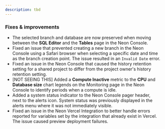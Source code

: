```yaml
---
description: tbd
---
```


### Fixes & improvements

- The selected branch and database are now preserved when moving between the **SQL Editor** and the **Tables** page in the Neon Console.
- Fixed an issue that prevented creating a new branch in the Neon Console using a Safari browser when selecting a specific date and time as the branch creation point. The issue resulted in an `Invalid Date` error.
- Fixed an issue in the Neon Console that caused the history retention setting for a shared project to differ from the project owner's history retention setting.
- [NOT SEEING THIS] Added a **Compute Inactive** metric to the **CPU** and **Database size** chart legends on the Monitoring page in the Neon Console to identify periods when a compute is idle. 
- Added a system status indicator to the Neon Console pager header, next to the alerts icon. System status was previously displayed in the alerts menu where it was not immediately visible.
- Fixed an issue in the Neon Vercel Integration to better handle errors reported for variables set by the integration that already exist in Vercel. The issue caused preview deployment failures. 